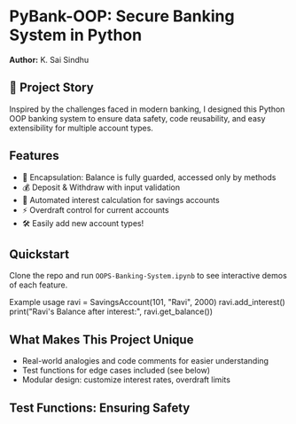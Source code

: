 # PyBank-OOP: Secure Banking System in Python

**Author:** K. Sai Sindhu

## 🚀 Project Story
Inspired by the challenges faced in modern banking, I designed this Python OOP banking system to ensure data safety, code reusability, and easy extensibility for multiple account types.

## Features
- 🔐 Encapsulation: Balance is fully guarded, accessed only by methods
- 💰 Deposit & Withdraw with input validation
- 🏦 Automated interest calculation for savings accounts
- ⚡ Overdraft control for current accounts
- 🛠 Easily add new account types!

## Quickstart
Clone the repo and run `OOPS-Banking-System.ipynb` to see interactive demos of each feature.

Example usage
ravi = SavingsAccount(101, "Ravi", 2000)
ravi.add_interest()
print("Ravi's Balance after interest:", ravi.get_balance())

## What Makes This Project Unique
- Real-world analogies and code comments for easier understanding
- Test functions for edge cases included (see below)
- Modular design: customize interest rates, overdraft limits

## Test Functions: Ensuring Safety

